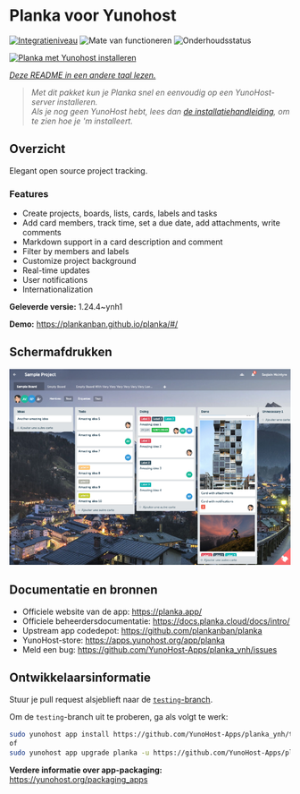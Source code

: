 <!--
NB: Deze README is automatisch gegenereerd door <https://github.com/YunoHost/apps/tree/master/tools/readme_generator>
Hij mag NIET handmatig aangepast worden.
-->

# Planka voor Yunohost

[![Integratieniveau](https://apps.yunohost.org/badge/integration/planka)](https://ci-apps.yunohost.org/ci/apps/planka/)
![Mate van functioneren](https://apps.yunohost.org/badge/state/planka)
![Onderhoudsstatus](https://apps.yunohost.org/badge/maintained/planka)

[![Planka met Yunohost installeren](https://install-app.yunohost.org/install-with-yunohost.svg)](https://install-app.yunohost.org/?app=planka)

*[Deze README in een andere taal lezen.](./ALL_README.md)*

> *Met dit pakket kun je Planka snel en eenvoudig op een YunoHost-server installeren.*  
> *Als je nog geen YunoHost hebt, lees dan [de installatiehandleiding](https://yunohost.org/install), om te zien hoe je 'm installeert.*

## Overzicht

Elegant open source project tracking.

### Features

- Create projects, boards, lists, cards, labels and tasks
- Add card members, track time, set a due date, add attachments, write comments
- Markdown support in a card description and comment
- Filter by members and labels
- Customize project background
- Real-time updates
- User notifications
- Internationalization


**Geleverde versie:** 1.24.4~ynh1

**Demo:** <https://plankanban.github.io/planka/#/>

## Schermafdrukken

![Schermafdrukken van Planka](./doc/screenshots/screenshot.png)

## Documentatie en bronnen

- Officiele website van de app: <https://planka.app/>
- Officiele beheerdersdocumentatie: <https://docs.planka.cloud/docs/intro/>
- Upstream app codedepot: <https://github.com/plankanban/planka>
- YunoHost-store: <https://apps.yunohost.org/app/planka>
- Meld een bug: <https://github.com/YunoHost-Apps/planka_ynh/issues>

## Ontwikkelaarsinformatie

Stuur je pull request alsjeblieft naar de [`testing`-branch](https://github.com/YunoHost-Apps/planka_ynh/tree/testing).

Om de `testing`-branch uit te proberen, ga als volgt te werk:

```bash
sudo yunohost app install https://github.com/YunoHost-Apps/planka_ynh/tree/testing --debug
of
sudo yunohost app upgrade planka -u https://github.com/YunoHost-Apps/planka_ynh/tree/testing --debug
```

**Verdere informatie over app-packaging:** <https://yunohost.org/packaging_apps>
